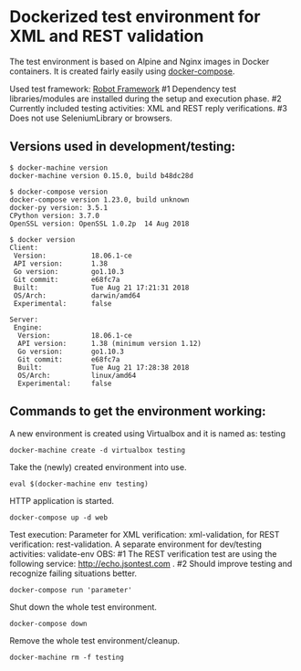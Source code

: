 # Dockerized test environment for XML and REST validation

The test environment is based on Alpine and Nginx images in Docker containers.
It is created fairly easily using [docker-compose](https://docs.docker.com/compose/).

Used test framework: [Robot Framework](https://github.com/robotframework/robotframework)
#1 Dependency test libraries/modules are installed during the setup and execution phase.
#2 Currently included testing activities: XML and REST reply verifications.
#3 Does not use SeleniumLibrary or browsers.

## Versions used in development/testing:
```
$ docker-machine version
docker-machine version 0.15.0, build b48dc28d

$ docker-compose version
docker-compose version 1.23.0, build unknown
docker-py version: 3.5.1
CPython version: 3.7.0
OpenSSL version: OpenSSL 1.0.2p  14 Aug 2018

$ docker version
Client:
 Version:           18.06.1-ce
 API version:       1.38
 Go version:        go1.10.3
 Git commit:        e68fc7a
 Built:             Tue Aug 21 17:21:31 2018
 OS/Arch:           darwin/amd64
 Experimental:      false

Server:
 Engine:
  Version:          18.06.1-ce
  API version:      1.38 (minimum version 1.12)
  Go version:       go1.10.3
  Git commit:       e68fc7a
  Built:            Tue Aug 21 17:28:38 2018
  OS/Arch:          linux/amd64
  Experimental:     false
```

## Commands to get the environment working:

A new environment is created using Virtualbox and it is named as: testing 
```
docker-machine create -d virtualbox testing
```

Take the (newly) created environment into use.
```
eval $(docker-machine env testing)
```

HTTP application is started.
```
docker-compose up -d web
```

Test execution: Parameter for XML verification: xml-validation, for REST verification: rest-validation. A separate environment for dev/testing activities: validate-env
OBS: #1 The REST verification test are using the following service: http://echo.jsontest.com . #2 Should improve testing and recognize failing situations better.
```
docker-compose run 'parameter'
```

Shut down the whole test environment.
```
docker-compose down
```

Remove the whole test environment/cleanup.
```
docker-machine rm -f testing
```
